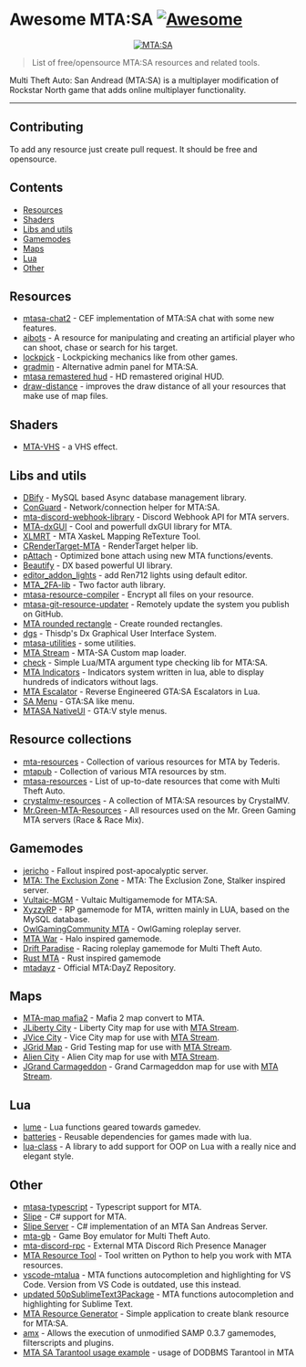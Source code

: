 # Awesome MTA:SA [![Awesome](https://awesome.re/badge.svg)](https://awesome.re)

<p align="center">
  <a href="https://multitheftauto.com/">
  <img src="https://user-images.githubusercontent.com/26604491/137708737-c06f4d47-4017-46e8-8201-743546b42398.png" alt="MTA:SA"></img>
  </a>
</p>

> List of free/opensource MTA:SA resources and related tools.  

Multi Theft Auto: San Andread (MTA:SA) is a multiplayer modification of Rockstar North game that adds online multiplayer functionality.

---

## Contributing

To add any resource just create pull request. It should be free and opensource.

## Contents 

- [Resources](#resources)
- [Shaders](#shaders)
- [Libs and utils](#libs-and-utils)
- [Gamemodes](#gamemodes)
- [Maps](#maps)
- [Lua](#lua)
- [Other](#other)

## Resources

- [mtasa-chat2](https://github.com/nrzull/mtasa-chat2) - CEF implementation of MTA:SA chat with some new features.
- [aibots](https://github.com/DimDey/aibots) - A resource for manipulating and creating an artificial player who can shoot, chase or search for his target.
- [lockpick](https://github.com/httpRick/lockpick) - Lockpicking mechanics like from other games.
- [gradmin](https://github.com/rifleh700/gradmin) - Alternative admin panel for MTA:SA.
- [mtasa remastered hud](https://github.com/Haxardous/mtasa-remastered-hud) - HD remastered original HUD.
- [draw-distance](https://gitlab.com/IIYAMA12/draw-distance) - improves the draw distance of all your resources that make use of map files. 
## Shaders

- [MTA-VHS](https://github.com/gta191977649/MTA-VHS) - a VHS effect.

## Libs and utils

- [DBify](https://github.com/ov-sa/DBify-Library) - MySQL based Async database management library.
- [ConGuard](https://github.com/Lpsd/ConGuard) - Network/connection helper for MTA:SA.
- [mta-discord-webhook-library](https://github.com/FilexGH/mta-discord-webhook-library) - Discord Webhook API for MTA servers.
- [MTA-dxGUI](https://github.com/TheNormalnij/MTA-dxGUI) - Cool and powerfull dxGUI library for MTA.
- [XLMRT](https://github.com/XaskeL/XLMRT) - MTA XaskeL Mapping ReTexture Tool.
- [CRenderTarget-MTA](https://github.com/XaskeL/CRenderTarget-MTA) - RenderTarget helper lib.
- [pAttach](https://github.com/Patrick2562/mtasa-pAttach) - Optimized bone attach using new MTA functions/events. 
- [Beautify](https://github.com/ov-sa/Beautify-Library) -  DX based powerful UI library.
- [editor_addon_lights](https://github.com/patrikjuvonen/editor_addon_lights) - add Ren712 lights using default editor.
- [MTA_2FA-lib](https://github.com/Inder00/MTA_2FA-lib) - Two factor auth library.
- [mtasa-resource-compiler](https://github.com/cleoppa/mtasa-resource-compiler) - Encrypt all files on your resource. 
- [mtasa-git-resource-updater](https://github.com/cleoppa/mtasa-git-resource-updater) - Remotely update the system you publish on GitHub.
- [MTA rounded rectangle](https://github.com/prndv/MTA_rounded_rectangle) - Create rounded rectangles.
- [dgs](https://github.com/thisdp/dgs) - Thisdp's Dx Graphical User Interface System.
- [mtasa-utilities](https://github.com/Loki214/mtasa-utilities) - some utilities.
- [MTA Stream](https://github.com/Wolfee-J/MTA-Stream) - MTA-SA Custom map loader.
- [check](https://github.com/rifleh700/check) - Simple Lua/MTA argument type checking lib for MTA:SA.
- [MTA Indicators](https://github.com/forkerer/MTA-indicators) - Indicators system written in lua, able to display hundreds of indicators without lags. 
- [MTA Escalator](https://github.com/jayceon123/mta-escalator) - Reverse Engineered GTA:SA Escalators in Lua.
- [SA Menu](https://github.com/httpRick/SA-Menu) - GTA:SA like menu.
- [MTASA NativeUI](https://github.com/Allerek/MTASA-NativeUI) - GTA:V style menus.

## Resource collections

- [mta-resources](https://github.com/tederis/mta-resources) - Collection of various resources for MTA by Tederis.
- [mtapub](https://github.com/truestm/mtapub) - Collection of various MTA resources by stm.
- [mtasa-resources](https://github.com/multitheftauto/mtasa-resources) - List of up-to-date resources that come with Multi Theft Auto. 
- [crystalmv-resources](https://github.com/jlillis/crystalmv-resources) - A collection of MTA:SA resources by CrystalMV. 
- [Mr.Green-MTA-Resources](https://github.com/MrGreenGaming/MTA-Resources) - All resources used on the Mr. Green Gaming MTA servers (Race & Race Mix). 

## Gamemodes

- [jericho](https://github.com/WorriedMan/-jericho-) - Fallout inspired post-apocalyptic server.
- [MTA: The Exclusion Zone](https://github.com/tederis/theexzone) - MTA: The Exclusion Zone, Stalker inspired server.
- [Vultaic-MGM](https://github.com/DizzasTeR/Vultaic-MGM) - Vultaic Multigamemode for MTA:SA. 
- [XyzzyRP](https://github.com/lpiob/MTA-XyzzyRP) - RP gamemode  for MTA, written mainly in LUA, based on the MySQL database.
- [OwlGamingCommunity MTA](https://github.com/OwlGamingCommunity/MTA) - OwlGaming roleplay server.
- [MTA War](https://github.com/Wolfee-J/MTA_War) - Halo inspired gamemode.
- [Drift Paradise](https://github.com/alcoholiclobster/drift-paradise-mta) - Racing roleplay gamemode for Multi Theft Auto.
- [Rust MTA](https://github.com/alcoholiclobster/rust-mta) - Rust inspired gamemode
- [mtadayz](https://github.com/NullSystemWorks/mtadayz) - Official MTA:DayZ Repository.

## Maps

- [MTA-map mafia2](https://github.com/Vadya963/MTA-map_mafia2) - Mafia 2 map convert to MTA.
- [JLiberty City](https://github.com/Wolfee-J/JLiberty-City) - Liberty City map for use with [MTA Stream](https://github.com/Wolfee-J/MTA-Stream).
- [JVice City](https://github.com/Wolfee-J/MTA-Vice-City) - Vice City map for use with [MTA Stream](https://github.com/Wolfee-J/MTA-Stream).
- [JGrid Map](https://github.com/Wolfee-J/JGrid-Map) - Grid Testing map for use with [MTA Stream](https://github.com/Wolfee-J/MTA-Stream).
- [Alien City](https://github.com/Wolfee-J/Alien-City-MTA) - Alien City map for use with [MTA Stream](https://github.com/Wolfee-J/MTA-Stream).
- [JGrand Carmageddon](https://github.com/Wolfee-J/JGrand-Carmageddon) - Grand Carmageddon map for use with [MTA Stream](https://github.com/Wolfee-J/MTA-Stream).

## Lua

- [lume](https://github.com/rxi/lume) - Lua functions geared towards gamedev.
- [batteries](https://github.com/1bardesign/batteries) - Reusable dependencies for games made with lua.
- [lua-class](https://github.com/misterquestions/lua-class) - A library to add support for OOP on Lua with a really nice and elegant style.

## Other

- [mtasa-typescript](https://github.com/mtasa-typescript) - Typescript support for MTA.
- [Slipe](https://github.com/mta-slipe/Slipe-Core) - C# support for MTA.
- [Slipe Server](https://github.com/mta-slipe/Slipe-Server) - C# implementation of an MTA San Andreas Server.
- [mta-gb](https://github.com/MegadreamsBE/mta-gb) - Game Boy emulator for Multi Theft Auto.
- [mta-discord-rpc](https://github.com/pkfln/mta-discord-rpc) - External MTA Discord Rich Presence Manager 
- [MTA Resource Tool](https://github.com/AlexRazor1337/MTA-Resource-Tool) - Tool written on Python to help you work with MTA resources.
- [vscode-mtalua](https://github.com/Subtixx/vscode-mtalua) - MTA functions autocompletion and highlighting for VS Code. Version from VS Code is outdated, use this instead.
- [updated 50pSublimeText3Package](https://github.com/Vadya963/50pSublimeText3Package) - MTA functions autocompletion and highlighting for Sublime Text.
- [MTA Resource Generator](https://github.com/matheustkn/MTA-Resource-Generator) - Simple application to create blank resource for MTA:SA. 
- [amx](https://github.com/multitheftauto/amx) - Allows the execution of unmodified SAMP 0.3.7 gamemodes, filterscripts and plugins.
- [MTA SA Tarantool usage example](https://forum.mtasa.com/topic/131195-tarantool-use-case-and-workaround) - usage of DODBMS Tarantool in MTA
